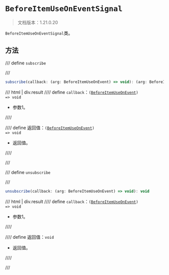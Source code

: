 # `BeforeItemUseOnEventSignal`

> 文档版本：1.21.0.20

`BeforeItemUseOnEventSignal`类。

## 方法

/// define
`subscribe`


///

```js
subscribe(callback: (arg: BeforeItemUseOnEvent) => void): (arg: BeforeItemUseOnEvent) => void
```

/// html | div.result
//// define
`callback`：<code>(<a href="../beforeitemuseonevent/">BeforeItemUseOnEvent</a>) =&gt; void</code>

- 参数1。


////

//// define
返回值：<code>(<a href="../beforeitemuseonevent/">BeforeItemUseOnEvent</a>) =&gt; void</code>

- 返回值。


////

///


/// define
`unsubscribe`


///

```js
unsubscribe(callback: (arg: BeforeItemUseOnEvent) => void): void
```

/// html | div.result
//// define
`callback`：<code>(<a href="../beforeitemuseonevent/">BeforeItemUseOnEvent</a>) =&gt; void</code>

- 参数1。


////

//// define
返回值：`void`

- 返回值。


////

///

